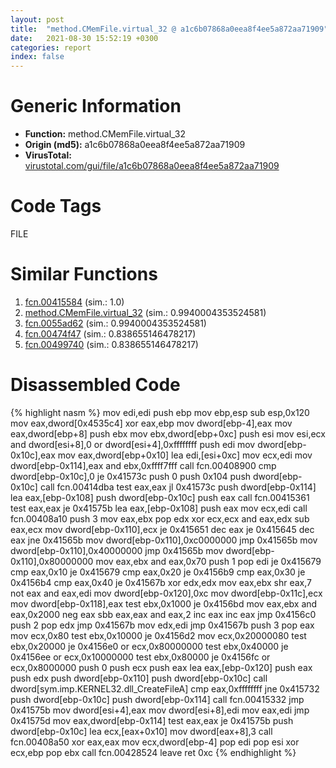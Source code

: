 ```yaml
---
layout: post
title:  "method.CMemFile.virtual_32 @ a1c6b07868a0eea8f4ee5a872aa71909"
date:   2021-08-30 15:52:19 +0300
categories: report
index: false
---
```


# Generic Information
- **Function:** method.CMemFile.virtual\_32
- **Origin (md5):** a1c6b07868a0eea8f4ee5a872aa71909
- **VirusTotal:** [virustotal.com/gui/file/a1c6b07868a0eea8f4ee5a872aa71909][virustotal_ref]

# Code Tags
<span class="tag" id="FILE">FILE</span>


# Similar Functions

1. [fcn.00415584][similar_1_ref] (sim.: 1.0)
2. [method.CMemFile.virtual\_32][similar_2_ref] (sim.: 0.9940004353524581)
3. [fcn.0055ad62][similar_3_ref] (sim.: 0.9940004353524581)
4. [fcn.00474f47][similar_4_ref] (sim.: 0.838655146478217)
5. [fcn.00499740][similar_5_ref] (sim.: 0.838655146478217)


# Disassembled Code

{% highlight nasm %}
mov edi,edi
push ebp
mov ebp,esp
sub esp,0x120
mov eax,dword[0x4535c4]
xor eax,ebp
mov dword[ebp-4],eax
mov eax,dword[ebp+8]
push ebx
mov ebx,dword[ebp+0xc]
push esi
mov esi,ecx
and dword[esi+8],0
or dword[esi+4],0xffffffff
push edi
mov dword[ebp-0x10c],eax
mov eax,dword[ebp+0x10]
lea edi,[esi+0xc]
mov ecx,edi
mov dword[ebp-0x114],eax
and ebx,0xffff7fff
call fcn.00408900
cmp dword[ebp-0x10c],0
je 0x41573c
push 0
push 0x104
push dword[ebp-0x10c]
call fcn.00414dba
test eax,eax
jl 0x41573c
push dword[ebp-0x114]
lea eax,[ebp-0x108]
push dword[ebp-0x10c]
push eax
call fcn.00415361
test eax,eax
je 0x41575b
lea eax,[ebp-0x108]
push eax
mov ecx,edi
call fcn.00408a10
push 3
mov eax,ebx
pop edx
xor ecx,ecx
and eax,edx
sub eax,ecx
mov dword[ebp-0x110],ecx
je 0x415651
dec eax
je 0x415645
dec eax
jne 0x41565b
mov dword[ebp-0x110],0xc0000000
jmp 0x41565b
mov dword[ebp-0x110],0x40000000
jmp 0x41565b
mov dword[ebp-0x110],0x80000000
mov eax,ebx
and eax,0x70
push 1
pop edi
je 0x415679
cmp eax,0x10
je 0x415679
cmp eax,0x20
je 0x4156b9
cmp eax,0x30
je 0x4156b4
cmp eax,0x40
je 0x41567b
xor edx,edx
mov eax,ebx
shr eax,7
not eax
and eax,edi
mov dword[ebp-0x120],0xc
mov dword[ebp-0x11c],ecx
mov dword[ebp-0x118],eax
test ebx,0x1000
je 0x4156bd
mov eax,ebx
and eax,0x2000
neg eax
sbb eax,eax
and eax,2
inc eax
inc eax
jmp 0x4156c0
push 2
pop edx
jmp 0x41567b
mov edx,edi
jmp 0x41567b
push 3
pop eax
mov ecx,0x80
test ebx,0x10000
je 0x4156d2
mov ecx,0x20000080
test ebx,0x20000
je 0x4156e0
or ecx,0x80000000
test ebx,0x40000
je 0x4156ee
or ecx,0x10000000
test ebx,0x80000
je 0x4156fc
or ecx,0x8000000
push 0
push ecx
push eax
lea eax,[ebp-0x120]
push eax
push edx
push dword[ebp-0x110]
push dword[ebp-0x10c]
call dword[sym.imp.KERNEL32.dll_CreateFileA]
cmp eax,0xffffffff
jne 0x415732
push dword[ebp-0x10c]
push dword[ebp-0x114]
call fcn.00415332
jmp 0x41575b
mov dword[esi+4],eax
mov dword[esi+8],edi
mov eax,edi
jmp 0x41575d
mov eax,dword[ebp-0x114]
test eax,eax
je 0x41575b
push dword[ebp-0x10c]
lea ecx,[eax+0x10]
mov dword[eax+8],3
call fcn.00408a50
xor eax,eax
mov ecx,dword[ebp-4]
pop edi
pop esi
xor ecx,ebp
pop ebx
call fcn.00428524
leave
ret 0xc
{% endhighlight %}


[similar_1_ref]: /report/fcn.00415584@a1c6b07868a0eea8f4ee5a872aa71909
[similar_2_ref]: /report/method.CMemFile.virtual_32@c60344b51fa39a329b92557d24ff7670
[similar_3_ref]: /report/fcn.0055ad62@c60344b51fa39a329b92557d24ff7670
[similar_4_ref]: /report/fcn.00474f47@f47bfed80cd39ec1aff63db618c8814f
[similar_5_ref]: /report/fcn.00499740@27ac6b5c7fa1ad11790cdc733c25a701
[virustotal_ref]: https://www.virustotal.com/gui/file/a1c6b07868a0eea8f4ee5a872aa71909